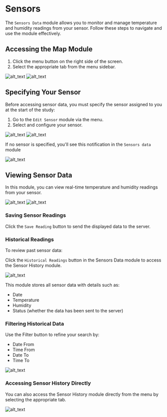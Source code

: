 # Sensors

The `Sensors Data` module allows you to monitor and manage temperature and humidity readings from your sensor. Follow these steps to navigate and use the module effectively.

## Accessing the Map Module
1. Click the menu button on the right side of the screen.
2. Select the appropriate tab from the menu sidebar.

![alt_text](imgs/main_screen_arrow.png)     ![alt_text](imgs/menu_screen_sensor_data.png)

## Specifying Your Sensor
Before accessing sensor data, you must specify the sensor assigned to you at the start of the study:
1. Go to the `Edit Sensor` module via the menu.
2. Select and configure your sensor.

![alt_text](imgs/menu_screen_edit_sensor.png)       ![alt_text](imgs/edit_sesnor_screen.PNG)

If no sensor is specified, you'll see this notification in the `Sensors data` module

![alt_text](imgs/sensors_non_specified_screen.PNG)

## Viewing Sensor Data
In this module, you can view real-time temperature and humidity readings from your sensor.


![alt_text](imgs/sensors_scanning_screen.PNG)       ![alt_text](imgs/sensors_temp_screen.PNG)

### Saving Sensor Readings
Click the `Save Reading` button to send the displayed data to the server.

### Historical Readings
To review past sensor data:

Click the `Historical Readings` button in the Sensors Data module to access the Sensor History module.

![alt_text](imgs/sesnsors_history_screen.PNG)

This module stores all sensor data with details such as:
- Date
- Temperature
- Humidity
- Status (whether the data has been sent to the server)

### Filtering Historical Data
Use the Filter button to refine your search by:
- Date From
- Time From
- Date To
- Time To

![alt_text](imgs/sesnors_filters_screen.PNG)

### Accessing Sensor History Directly
You can also access the Sensor History module directly from the menu by selecting the appropriate tab.

![alt_text](imgs/menu_screen_sensor_history.png)


